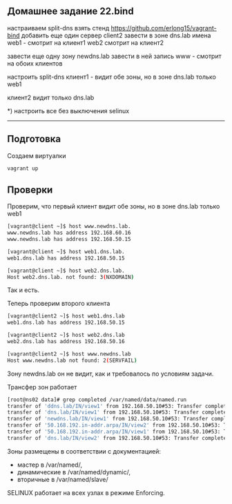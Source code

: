 ## Домашнее задание 22.bind
настраиваем split-dns
взять стенд https://github.com/erlong15/vagrant-bind
добавить еще один сервер client2
завести в зоне dns.lab
имена
web1 - смотрит на клиент1
web2 смотрит на клиент2

завести еще одну зону newdns.lab
завести в ней запись
www - смотрит на обоих клиентов

настроить split-dns
клиент1 - видит обе зоны, но в зоне dns.lab только web1

клиент2 видит только dns.lab

*) настроить все без выключения selinux

---


## Подготовка
Создаем виртуалки
```bash
vagrant up
```

## Проверки
Проверим, что первый клиент видит обе зоны, но в зоне dns.lab только web1
```bash
[vagrant@client ~]$ host www.newdns.lab.
www.newdns.lab has address 192.168.60.16
www.newdns.lab has address 192.168.50.15

[vagrant@client ~]$ host web1.dns.lab.
web1.dns.lab has address 192.168.50.15

[vagrant@client ~]$ host web2.dns.lab.
Host web2.dns.lab. not found: 3(NXDOMAIN)
```

Так и есть.

Теперь проверим второго клиента
```bash
[vagrant@client2 ~]$ host web1.dns.lab
web1.dns.lab has address 192.168.50.15

[vagrant@client2 ~]$ host web2.dns.lab
web2.dns.lab has address 192.168.50.16

[vagrant@client2 ~]$ host www.newdns.lab
Host www.newdns.lab not found: 2(SERVFAIL)
```

Зону newdns.lab он не видит, как и требовалось по условиям задачи.

Трансфер зон работает

```bash
[root@ns02 data]# grep completed /var/named/data/named.run
transfer of 'ddns.lab/IN/view1' from 192.168.50.10#53: Transfer completed: 1 messages, 6 records, 273 bytes, 0.001 secs (273000 bytes/sec)
transfer of 'dns.lab/IN/view1' from 192.168.50.10#53: Transfer completed: 1 messages, 7 records, 279 bytes, 0.006 secs (46500 bytes/sec)
transfer of 'newdns.lab/IN/view1' from 192.168.50.10#53: Transfer completed: 1 messages, 8 records, 297 bytes, 0.006 secs (49500 bytes/sec)
transfer of '50.168.192.in-addr.arpa/IN/view2' from 192.168.50.10#53: Transfer completed: 1 messages, 8 records, 319 bytes, 0.007 secs (45571 bytes/sec)
transfer of '50.168.192.in-addr.arpa/IN/view1' from 192.168.50.10#53: Transfer completed: 1 messages, 7 records, 305 bytes, 0.008 secs (38125 bytes/sec)
transfer of 'dns.lab/IN/view2' from 192.168.50.10#53: Transfer completed: 1 messages, 8 records, 292 bytes, 0.001 secs (292000 bytes/sec)
```


Зоны размещены в соответствии с документацией:
 - мастер в /var/named/, 
 - динамические в /var/named/dynamic/, 
 - вторичные в /var/named/slave/

SELINUX работает на всех узлах в режиме Enforcing.
